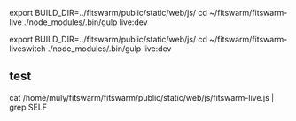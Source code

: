 export BUILD_DIR=../fitswarm/public/static/web/js/
cd ~/fitswarm/fitswarm-live
./node_modules/.bin/gulp live:dev

export BUILD_DIR=../fitswarm/public/static/web/js/
cd ~/fitswarm/fitswarm-liveswitch
./node_modules/.bin/gulp live:dev

## test
cat /home/muly/fitswarm/fitswarm/public/static/web/js/fitswarm-live.js | grep SELF
